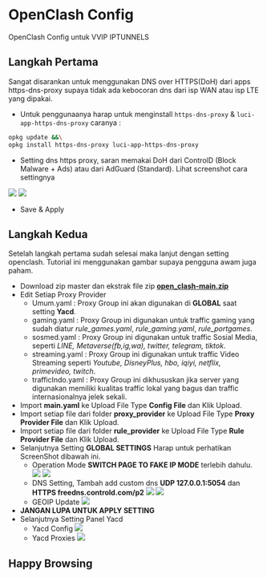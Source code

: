 # OpenClash Config
OpenClash Config untuk VVIP IPTUNNELS
## Langkah Pertama
Sangat disarankan untuk menggunakan DNS over HTTPS(DoH) dari apps https-dns-proxy supaya tidak ada kebocoran dns dari isp WAN atau isp LTE yang dipakai.
- Untuk penggunaanya harap untuk menginstall `https-dns-proxy` & `luci-app-https-dns-proxy` caranya :
```sh
opkg update &&\
opkg install https-dns-proxy luci-app-https-dns-proxy
```
- Setting dns https proxy, saran memakai DoH dari ControlD (Block Malware + Ads) atau dari AdGuard (Standard). Lihat screenshot cara settingnya
<img src="https://raw.githubusercontent.com/malikshi/open_clash/main/assets/dns-https-proxy.jpg" border="0">
<img src="https://raw.githubusercontent.com/malikshi/open_clash/main/assets/dns-https-proxy-2.jpg" border="0">

- Save & Apply

## Langkah Kedua
Setelah langkah pertama sudah selesai maka lanjut dengan setting openclash. Tutorial ini menggunakan gambar supaya pengguna awam juga paham.
- Download zip master dan ekstrak file zip [**open_clash-main.zip**](https://codeload.github.com/malikshi/open_clash/zip/refs/heads/main)
- Edit Setiap Proxy Provider
    - Umum.yaml : Proxy Group ini akan digunakan di **GLOBAL** saat setting **Yacd**.
    - gaming.yaml : Proxy Group ini digunakan untuk traffic gaming yang sudah diatur *rule_games.yaml*, *rule_gaming.yaml*, *rule_portgames*.
    - sosmed.yaml : Proxy Group ini digunakan untuk traffic Sosial Media, seperti *LINE, Metaverse(fb,ig,wa), twitter, telegram, tiktok*.
    - streaming.yaml : Proxy Group ini digunakan untuk traffic Video Streaming seperti *Youtube, DisneyPlus, hbo, iqiyi, netflix, primevideo, twitch*.
    - trafficIndo.yaml : Proxy Group ini dikhususkan jika server yang digunakan memiliki kualitas traffic lokal yang bagus dan traffic internasionalnya jelek sekali.
- Import **main.yaml** ke Upload File Type **Config File** dan Klik Upload.
- Import setiap file dari folder **proxy_provider** ke Upload File Type **Proxy Provider File** dan Klik Upload.
- Import setiap file dari folder **rule_provider** ke Upload File Type **Rule Provider File** dan Klik Upload.
- Selanjutnya Setting **GLOBAL SETTINGS** Harap untuk perhatikan ScreenShot dibawah ini.
    - Operation Mode **SWITCH PAGE TO FAKE IP MODE** terlebih dahulu.
        <img src="https://raw.githubusercontent.com/malikshi/open_clash/main/assets/operation-mode.jpg" border="0">
        <img src="https://raw.githubusercontent.com/malikshi/open_clash/main/assets/operation-mode-2.jpg" border="0">
    - DNS Setting, Tambah add custom dns **UDP 127.0.0.1:5054** dan **HTTPS freedns.controld.com/p2**
        <img src="https://raw.githubusercontent.com/malikshi/open_clash/main/assets/dns-setting.jpg" border="0">
        <img src="https://raw.githubusercontent.com/malikshi/open_clash/main/assets/dns-setting-2.jpg" border="0">
    - GEOIP Update
        <img src="https://raw.githubusercontent.com/malikshi/open_clash/main/assets/geoip-update.jpg" border="0">
- **JANGAN LUPA UNTUK APPLY SETTING**
- Selanjutnya Setting Panel Yacd
    - Yacd Config
        <img src="https://raw.githubusercontent.com/malikshi/open_clash/main/assets/yacd-config.jpg" border="0">
    - Yacd Proxies
        <img src="https://raw.githubusercontent.com/malikshi/open_clash/main/assets/yacd-config-2.jpg" border="0">
## Happy Browsing